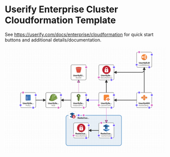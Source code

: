 # Userify Enterprise Cluster Cloudformation Template

See https://userify.com/docs/enterprise/cloudformation for quick start buttons and additional details/documentation.

![Diagram](diagram.png "Template Resources")

